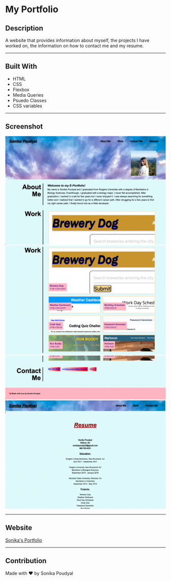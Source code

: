 # My Portfolio

## Description
A website that provides information about myself, the projects I have worked on, the information on how to contact me and my resume. 

---

## Built With
* HTML
* CSS
* Flexbox
* Media Queries
* Psuedo Classes
* CSS variables

---

## Screenshot 
![Screenshot 1](./assets/images/Screenshot1.png)
![Screenshot 2](./assets/images/Screenshot2.png)
![Screenshot 3](./assets/images/Screenshot3.png)
![Screenshot 4](./assets/images/Screenshot4.png)

---

## Website
[Sonika's Portfolio](https://sonipoud.github.io/responsole/)

---

## Contribution
Made with ❤️ by Sonika Poudyal 


